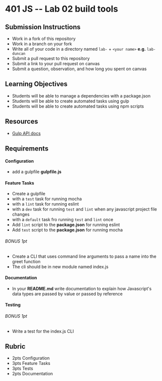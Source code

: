 401 JS -- Lab 02 build tools
===

## Submission Instructions
  * Work in a fork of this repository
  * Work in a branch on your fork
  * Write all of your code in a directory named `lab-` + `<your name>` **e.g.** `lab-duncan`
  * Submit a pull request to this repository
  * Submit a link to your pull request on canvas
  * Submit a question, observation, and how long you spent on canvas  

## Learning Objectives  
* Students will be able to manage a dependencies with a package.json
* Students will be able to create automated tasks using gulp
* Students will be able to create automated tasks using npm scripts

## Resources  
* [Gulp API docs](https://github.com/gulpjs/gulp/blob/master/docs/API.md)  

## Requirements  
#### Configuration  
* add a gulpfile **gulpfile.js**

#### Feature Tasks  
* Create a gulpfile
 * with a `test` task for running mocha
 * with a `lint` task for running eslint
 * with a `dev` task for running `test` and `lint` when any javascript project file changes
 * with a `default` task fro running `test` and `lint` once
* Add `lint` script to the **package.json** for running eslint
* Add `test` script to the **package.json** for running mocha

###### BONUS 1pt
* Create a CLI that uses command line arguments to pass a name into the greet function
 * The cli should be in new module named index.js

####  Documentation  
* In your **README.md** write documentation to explain how Javascript's data types are passed by value or passed by reference

#### Testing  
###### BONUS 1pt
* Write a test for the index.js CLI

## Rubric  
* 2pts Configuration
* 3pts Feature Tasks
* 3pts Tests
* 2pts Documentation
